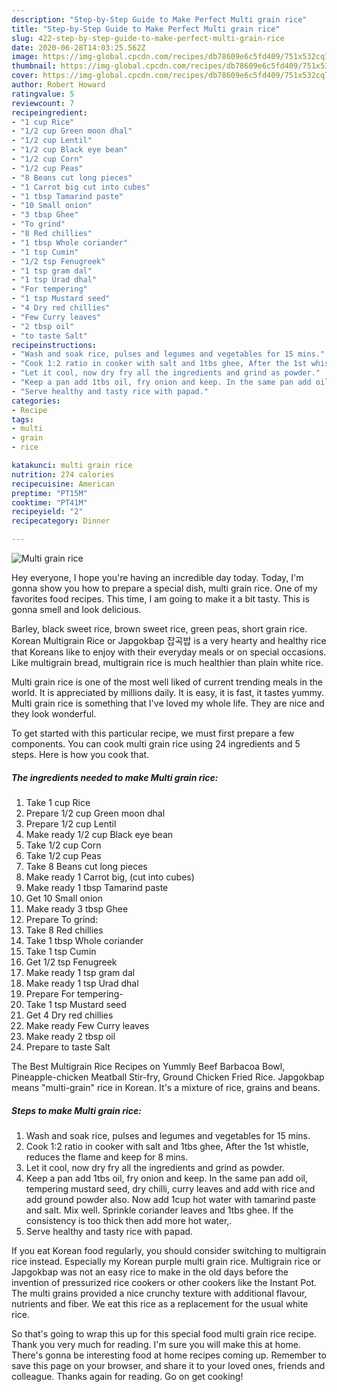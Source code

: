 ```yaml
---
description: "Step-by-Step Guide to Make Perfect Multi grain rice"
title: "Step-by-Step Guide to Make Perfect Multi grain rice"
slug: 422-step-by-step-guide-to-make-perfect-multi-grain-rice
date: 2020-06-28T14:03:25.562Z
image: https://img-global.cpcdn.com/recipes/db78609e6c5fd409/751x532cq70/multi-grain-rice-recipe-main-photo.jpg
thumbnail: https://img-global.cpcdn.com/recipes/db78609e6c5fd409/751x532cq70/multi-grain-rice-recipe-main-photo.jpg
cover: https://img-global.cpcdn.com/recipes/db78609e6c5fd409/751x532cq70/multi-grain-rice-recipe-main-photo.jpg
author: Robert Howard
ratingvalue: 5
reviewcount: 7
recipeingredient:
- "1 cup Rice"
- "1/2 cup Green moon dhal"
- "1/2 cup Lentil"
- "1/2 cup Black eye bean"
- "1/2 cup Corn"
- "1/2 cup Peas"
- "8 Beans cut long pieces"
- "1 Carrot big cut into cubes"
- "1 tbsp Tamarind paste"
- "10 Small onion"
- "3 tbsp Ghee"
- "To grind"
- "8 Red chillies"
- "1 tbsp Whole coriander"
- "1 tsp Cumin"
- "1/2 tsp Fenugreek"
- "1 tsp gram dal"
- "1 tsp Urad dhal"
- "For tempering"
- "1 tsp Mustard seed"
- "4 Dry red chillies"
- "Few Curry leaves"
- "2 tbsp oil"
- "to taste Salt"
recipeinstructions:
- "Wash and soak rice, pulses and legumes and vegetables for 15 mins."
- "Cook 1:2 ratio in cooker with salt and 1tbs ghee, After the 1st whistle, reduces the flame and keep for 8 mins."
- "Let it cool, now dry fry all the ingredients and grind as powder."
- "Keep a pan add 1tbs oil, fry onion and keep. In the same pan add oil, tempering mustard seed, dry chilli, curry leaves and add with rice and add ground powder also. Now add 1cup hot water with tamarind paste and salt. Mix well. Sprinkle coriander leaves and 1tbs ghee. If the consistency is too thick then add more hot water,."
- "Serve healthy and tasty rice with papad."
categories:
- Recipe
tags:
- multi
- grain
- rice

katakunci: multi grain rice 
nutrition: 274 calories
recipecuisine: American
preptime: "PT15M"
cooktime: "PT41M"
recipeyield: "2"
recipecategory: Dinner

---
```



![Multi grain rice](https://img-global.cpcdn.com/recipes/db78609e6c5fd409/751x532cq70/multi-grain-rice-recipe-main-photo.jpg)

Hey everyone, I hope you're having an incredible day today. Today, I'm gonna show you how to prepare a special dish, multi grain rice. One of my favorites food recipes. This time, I am going to make it a bit tasty. This is gonna smell and look delicious.

Barley, black sweet rice, brown sweet rice, green peas, short grain rice. Korean Multigrain Rice or Japgokbap 잡곡밥 is a very hearty and healthy rice that Koreans like to enjoy with their everyday meals or on special occasions. Like multigrain bread, multigrain rice is much healthier than plain white rice.

Multi grain rice is one of the most well liked of current trending meals in the world. It is appreciated by millions daily. It is easy, it is fast, it tastes yummy. Multi grain rice is something that I've loved my whole life. They are nice and they look wonderful.


To get started with this particular recipe, we must first prepare a few components. You can cook multi grain rice using 24 ingredients and 5 steps. Here is how you cook that.

<!--inarticleads1-->

##### The ingredients needed to make Multi grain rice:

1. Take 1 cup Rice
1. Prepare 1/2 cup Green moon dhal
1. Prepare 1/2 cup Lentil
1. Make ready 1/2 cup Black eye bean
1. Take 1/2 cup Corn
1. Take 1/2 cup Peas
1. Take 8 Beans cut long pieces
1. Make ready 1 Carrot big, (cut into cubes)
1. Make ready 1 tbsp Tamarind paste
1. Get 10 Small onion
1. Make ready 3 tbsp Ghee
1. Prepare To grind:
1. Take 8 Red chillies
1. Take 1 tbsp Whole coriander
1. Take 1 tsp Cumin
1. Get 1/2 tsp Fenugreek
1. Make ready 1 tsp gram dal
1. Make ready 1 tsp Urad dhal
1. Prepare For tempering-
1. Take 1 tsp Mustard seed
1. Get 4 Dry red chillies
1. Make ready Few Curry leaves
1. Make ready 2 tbsp oil
1. Prepare to taste Salt


The Best Multigrain Rice Recipes on Yummly Beef Barbacoa Bowl, Pineapple-chicken Meatball Stir-fry, Ground Chicken Fried Rice. Japgokbap means &#34;multi-grain&#34; rice in Korean. It&#39;s a mixture of rice, grains and beans. 

<!--inarticleads2-->

##### Steps to make Multi grain rice:

1. Wash and soak rice, pulses and legumes and vegetables for 15 mins.
1. Cook 1:2 ratio in cooker with salt and 1tbs ghee, After the 1st whistle, reduces the flame and keep for 8 mins.
1. Let it cool, now dry fry all the ingredients and grind as powder.
1. Keep a pan add 1tbs oil, fry onion and keep. In the same pan add oil, tempering mustard seed, dry chilli, curry leaves and add with rice and add ground powder also. Now add 1cup hot water with tamarind paste and salt. Mix well. Sprinkle coriander leaves and 1tbs ghee. If the consistency is too thick then add more hot water,.
1. Serve healthy and tasty rice with papad.


If you eat Korean food regularly, you should consider switching to multigrain rice instead. Especially my Korean purple multi grain rice. Multigrain rice or Japgokbap was not an easy rice to make in the old days before the invention of pressurized rice cookers or other cookers like the Instant Pot. The multi grains provided a nice crunchy texture with additional flavour, nutrients and fiber. We eat this rice as a replacement for the usual white rice. 

So that's going to wrap this up for this special food multi grain rice recipe. Thank you very much for reading. I'm sure you will make this at home. There's gonna be interesting food at home recipes coming up. Remember to save this page on your browser, and share it to your loved ones, friends and colleague. Thanks again for reading. Go on get cooking!
